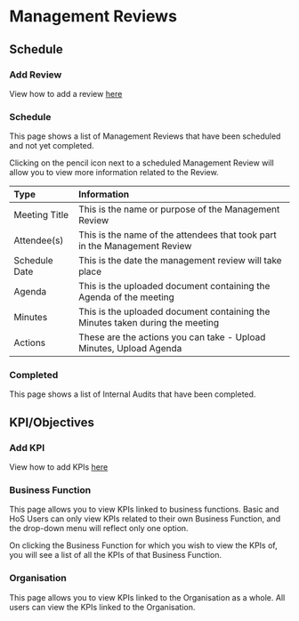 # Management Reviews

## Schedule

### Add Review

View how to add a review [here][Add Review]

### Schedule

This page shows a list of Management Reviews that have been scheduled and not yet completed.

Clicking on the pencil icon next to a scheduled Management Review will allow you to view more information related to the Review.

| Type 			| Information 																	|
| :------------ | :---------------------------------------------------------------------------- |
| Meeting Title	| This is the name or purpose of the Management Review 							|
| Attendee(s) 	| This is the name of the attendees that took part in the Management Review 	|
| Schedule Date	| This is the date the management review will take place						|
| Agenda 		| This is the uploaded document containing the Agenda of the meeting			|
| Minutes 		| This is the uploaded document containing the Minutes taken during the meeting	|
| Actions 		| These are the actions you can take - Upload Minutes, Upload Agenda			|

### Completed

This page shows a list of Internal Audits that have been completed.

## KPI/Objectives

### Add KPI

View how to add KPIs [here][Add KPI]

### Business Function

This page allows you to view KPIs linked to business functions. Basic and HoS Users can only view KPIs related to their own Business Function, and the drop-down menu will reflect only one option.

On clicking the Business Function for which you wish to view the KPIs of, you will see a list of all the KPIs of that Business Function.

### Organisation

This page allows you to view KPIs linked to the Organisation as a whole. All users can view the KPIs linked to the Organisation.

[Add Review]: ./add_review
[Add KPI]: ./add_kpi